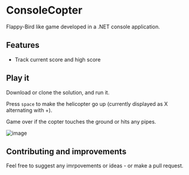 # ConsoleCopter

Flappy-Bird like game developed in a .NET console application.

## Features

- Track current score and high score

## Play it

Download or clone the solution, and run it.

Press `space` to make the helicopter go up (currently displayed as X alternating with +).

Game over if the copter touches the ground or hits any pipes.

![image](https://github.com/Tim-Maes/ConsoleCopter/assets/91606949/f514d5fc-b893-4513-9b45-b515a6d9213f)

## Contributing and improvements

Feel free to suggest any imrpovements or ideas - or make a pull request. 

